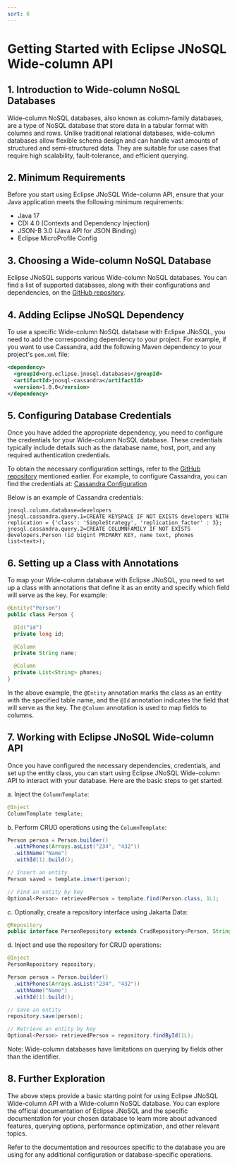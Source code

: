```yaml
---
sort: 6
---
```



# Getting Started with Eclipse JNoSQL Wide-column API

## 1. Introduction to Wide-column NoSQL Databases
Wide-column NoSQL databases, also known as column-family databases, are a type of NoSQL database that store data in a tabular format with columns and rows. Unlike traditional relational databases, wide-column databases allow flexible schema design and can handle vast amounts of structured and semi-structured data. They are suitable for use cases that require high scalability, fault-tolerance, and efficient querying.

## 2. Minimum Requirements
Before you start using Eclipse JNoSQL Wide-column API, ensure that your Java application meets the following minimum requirements:
- Java 17
- CDI 4.0 (Contexts and Dependency Injection)
- JSON-B 3.0 (Java API for JSON Binding)
- Eclipse MicroProfile Config

## 3. Choosing a Wide-column NoSQL Database
Eclipse JNoSQL supports various Wide-column NoSQL databases. You can find a list of supported databases, along with their configurations and dependencies, on the [GitHub repository](https://github.com/eclipse/jnosql-databases).

## 4. Adding Eclipse JNoSQL Dependency
To use a specific Wide-column NoSQL database with Eclipse JNoSQL, you need to add the corresponding dependency to your project. For example, if you want to use Cassandra, add the following Maven dependency to your project's `pom.xml` file:

```xml
<dependency>
  <groupId>org.eclipse.jnosql.databases</groupId>
  <artifactId>jnosql-cassandra</artifactId>
  <version>1.0.0</version>
</dependency>
```

## 5. Configuring Database Credentials
Once you have added the appropriate dependency, you need to configure the credentials for your Wide-column NoSQL database. These credentials typically include details such as the database name, host, port, and any required authentication credentials.

To obtain the necessary configuration settings, refer to the [GitHub repository](https://github.com/eclipse/jnosql-databases) mentioned earlier. For example, to configure Cassandra, you can find the credentials at: [Cassandra Configuration](https://github.com/eclipse/jnosql-databases#cassandra)

Below is an example of Cassandra credentials:

```properties
jnosql.column.database=developers
jnosql.cassandra.query.1=CREATE KEYSPACE IF NOT EXISTS developers WITH replication = {'class': 'SimpleStrategy', 'replication_factor' : 3};
jnosql.cassandra.query.2=CREATE COLUMNFAMILY IF NOT EXISTS developers.Person (id bigint PRIMARY KEY, name text, phones list<text>);
```

## 6. Setting up a Class with Annotations
To map your Wide-column database with Eclipse JNoSQL, you need to set up a class with annotations that define it as an entity and specify which field will serve as the key. For example:

```java
@Entity("Person")
public class Person {

  @Id("id")
  private long id;

  @Column
  private String name;

  @Column
  private List<String> phones;
}
```

In the above example, the `@Entity` annotation marks the class as an entity with the specified table name, and the `@Id` annotation indicates the field that will serve as the key. The `@Column` annotation is used to map fields to columns.

## 7. Working with Eclipse JNoSQL Wide-column API
Once you have configured the necessary dependencies, credentials, and set up the entity class, you can start using Eclipse JNoSQL Wide-column API to interact with your database. Here are the basic steps to get started:

a. Inject the `ColumnTemplate`:
```java
@Inject
ColumnTemplate template;
```

b. Perform CRUD operations using the `ColumnTemplate`:

```java
Person person = Person.builder()
  .withPhones(Arrays.asList("234", "432"))
  .withName("Name")
  .withId(1).build();

// Insert an entity
Person saved = template.insert(person);

// Find an entity by key
Optional<Person> retrievedPerson = template.find(Person.class, 1L);
```

c. Optionally, create a repository interface using Jakarta Data:
```java
@Repository
public interface PersonRepository extends CrudRepository<Person, String> {}
```

d. Inject and use the repository for CRUD operations:
```java
@Inject
PersonRepository repository;

Person person = Person.builder()
  .withPhones(Arrays.asList("234", "432"))
  .withName("Name")
  .withId(1).build();

// Save an entity
repository.save(person);

// Retrieve an entity by key
Optional<Person> retrievedPerson = repository.findById(1L);
```

Note: Wide-column databases have limitations on querying by fields other than the identifier.

## 8. Further Exploration

The above steps provide a basic starting point for using Eclipse JNoSQL Wide-column API with a Wide-column NoSQL database. You can explore the official documentation of Eclipse JNoSQL and the specific documentation for your chosen database to learn more about advanced features, querying options, performance optimization, and other relevant topics.

Refer to the documentation and resources specific to the database you are using for any additional configuration or database-specific operations.

